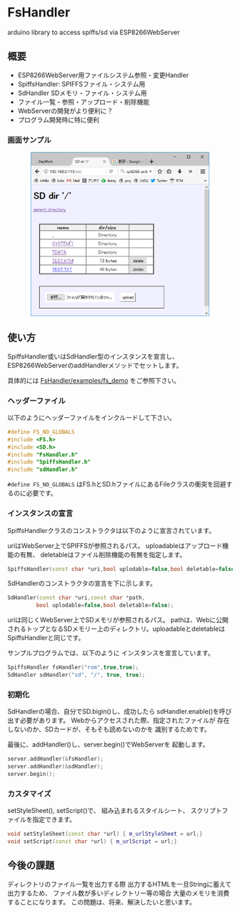 # FsHandler
arduino library to access spiffs/sd via ESP8266WebServer

## 概要

* ESP8266WebServer用ファイルシステム参照・変更Handler
 * SpiffsHandler: SPIFFSファイル・システム用
 * SdHandler SDメモリ・ファイル・システム用
 * ファイル一覧・参照・アップロード・削除機能
* WebServerの開発がより便利に？
* プログラム開発時に特に便利

### 画面サンプル

<center>
<img src=" https://github.com/h-nari/FsHandler/blob/master/img/sc171117a4.png?raw=true" width="400"></center>

## 使い方

SpiffsHandler或いはSdHandler型のインスタンスを宣言し、
ESP8266WebServerのaddHandlerメソッドでセットします。

具体的には
<a href="https://github.com/h-nari/FsHandler/tree/master/examples/fs_demo">FsHandler/examples/fs_demo</a>
をご参照下さい。

### ヘッダーファイル

以下のようにヘッダーファイルをインクルードして下さい。

``` c++
#define FS_NO_GLOBALS
#include <FS.h>
#include <SD.h>
#include "FsHandler.h"
#include "SpiffsHandler.h"
#include "sdHandler.h"
```

``` #define FS_NO_GLOBALS ``` はFS.hとSD.hファイルにあるFileクラスの衝突を回避するのに必要です。

### インスタンスの宣言

SpiffsHandlerクラスのコンストラクタは以下のように宣言されています。

uriはWebServer上でSPIFFSが参照されるパス。
uploadableはアップロード機能の有無、
deletableはファイル削除機能の有無を指定します。

``` c++
SpiffsHandler(const char *uri,bool uplodable=false,bool deletable=false);
```

SdHandlerのコンストラクタの宣言を下に示します。

``` c++
SdHandler(const char *uri,const char *path,
         bool uplodable=false,bool deletable=false);
```
uriは同じくWebServer上でSDメモリが参照されるパス。
pathは、Webに公開されるトップとなるSDメモリー上のディレクトリ。uploadableとdeletableはSpiffsHandlerと同じです。

サンプルプログラムでは、以下のように
インスタンスを宣言しています。

``` c++
SpiffsHandler fsHandler("rom",true,true);
SdHandler sdHandler("sd", "/", true, true);
```

### 初期化

SdHandlerの場合、自分でSD.bigin()し、成功したら
sdHandler.enable()を呼び出す必要があります。
Webからアクセスされた際、指定されたファイルが
存在しないのか、SDカードが、そもそも読めないのかを
識別するためです。

最後に、addHandler()し、server.begin()でWebServerを
起動します。

``` c++
server.addHandler(&fsHandler);
server.addHandler(&sdHandler);
server.begin();
```

### カスタマイズ

setStyleSheet(), setScript()で、
組み込まれるスタイルシート、
スクリプトファイルを指定できます。

``` c++
void setStyleSheet(const char *url) { m_urlStyleSheet = url;}
void setScript(const char *url) { m_urlScript = url;}
```

## 今後の課題

ディレクトリのファイル一覧を出力する際
出力するHTMLを一旦Stringに蓄えて出力するため、
ファイル数が多いディレクトリー等の場合
大量のメモリを消費することになります。
この問題は、将来、解決したいと思います。
